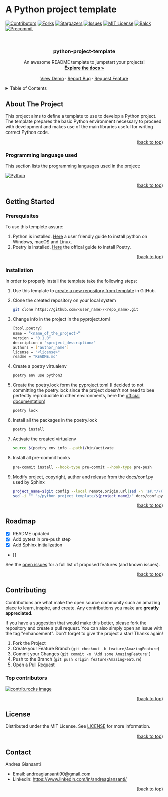 # A Python project template
<a id="readme-top"></a>
<!-- PROJECT SHIELDS -->
<!--
*** I'm using markdown "reference style" links for readability.
*** Reference links are enclosed in brackets [ ] instead of parentheses ( ).
*** See the bottom of this document for the declaration of the reference variables
*** for contributors-url, forks-url, etc. This is an optional, concise syntax you may use.
*** https://www.markdownguide.org/basic-syntax/#reference-style-links
-->
[![Contributors][contributors-shield]][contributors-url]
[![Forks][forks-shield]][forks-url]
[![Stargazers][stars-shield]][stars-url]
[![Issues][issues-shield]][issues-url]
[![MIT License][license-shield]][license-url]
[![Balck][black-shield]][black-url]
[![Precommit][pre-commit-shield]][pre-commit-url]



<!-- PROJECT LOGO -->
<br />
<div align="center">

  <h3 align="center">python-project-template</h3>

  <p align="center">
    An awesome README template to jumpstart your projects!
    <br />
    <a href="https://github.com/othneildrew/Best-README-Template"><strong>Explore the docs »</strong></a>
    <br />
    <br />
    <a href="https://github.com/othneildrew/Best-README-Template">View Demo</a>
    ·
    <a href="https://github.com/othneildrew/Best-README-Template/issues/new?labels=bug&template=bug-report---.md">Report Bug</a>
    ·
    <a href="https://github.com/othneildrew/Best-README-Template/issues/new?labels=enhancement&template=feature-request---.md">Request Feature</a>
  </p>
</div>



<!-- TABLE OF CONTENTS -->
<details>
  <summary>Table of Contents</summary>
  <ol>
    <li>
      <a href="#about-the-project">About The Project</a>
      <ul>
        <li><a href="#built-with">Programming language used</a></li>
      </ul>
    </li>
    <li>
      <a href="#getting-started">Getting Started</a>
      <ul>
        <li><a href="#prerequisites">Prerequisites</a></li>
        <li><a href="#installation">Installation</a></li>
      </ul>
    </li>
    <li><a href="#roadmap">Roadmap</a></li>
    <li><a href="#contributing">Contributing</a></li>
    <li><a href="#license">License</a></li>
    <li><a href="#contact">Contact</a></li>
  </ol>
</details>



<!-- ABOUT THE PROJECT -->
## About The Project

This project aims to define a template to use to develop a Python project. The template prepares the basic Python environment necessary to proceed with development and makes use of the main libraries useful for writing correct Python code.

<p align="right">(<a href="#readme-top">back to top</a>)</p>

### Programming language used

This section lists the programming languages used in the project:

[![Python][Python.com]][Python-url]

<p align="right">(<a href="#readme-top">back to top</a>)</p>

## Getting Started

### Prerequisites

To use this templete assure:

1. Python is installed. [Here](https://realpython.com/installing-python/) a user friendly guide to install python on Windows, macOS and Linux.
2. Poetry is installed. [Here](https://python-poetry.org/docs/#installing-with-the-official-installer) the offical guide to install Poetry.

<p align="right">(<a href="#readme-top">back to top</a>)</p>

### Installation

In order to properly install the template take the following steps:

1. Use this template to [create a new repository from template](https://docs.github.com/en/repositories/creating-and-managing-repositories/creating-a-repository-from-a-template) in GitHub.
2. Clone the created repository on your local system
   ```sh
   git clone https://github.com/<user_name>/<repo_name>.git
   ```
3. Change info in the project in the pyproject.toml
   ```sh
   [tool.poetry]
   name = "<name_of_the_project>"
   version = "0.1.0"
   description = "<project_description>"
   authors = ["author_name"]
   license = "<license>"
   readme = "README.md"
   ```
3. Create a poetry virtualenv
   ```sh
   poetry env use python3
   ```
4. Create the poetry.lock form the pyproject.toml (I decided to not committing the poetry.lock since the project doesn't not need to bee perfectly reproducible in other environments, here the [official documentation](https://python-poetry.org/docs/basic-usage/#committing-your-poetrylock-file-to-version-control))
   ```sh
   poetry lock
   ```
5. Install all the packages in the poetry.lock
   ```sh
   poetry install
   ```

6. Activate the created virtualenv
   ```sh
   source $(poetry env info --path)/bin/activate
   ```

7. Install all pre-commit hooks
   ```sh
   pre-commit install --hook-type pre-commit --hook-type pre-push
   ```

8. Modify project, copyright, author and release from the docs/conf.py used by Sphinx
   ```sh
   project_name=$(git config --local remote.origin.url|sed -n 's#.*/\([^.]*\)\.git#\1#p')
   sed -i "" "s/python_project_template/${project_name}/" docs/conf.py
   ```

<p align="right">(<a href="#readme-top">back to top</a>)</p>

## Roadmap

- [x] README updated
- [x] Add pytest in pre-push step
- [x] Add Sphinx initialization
- []

See the [open issues](https://github.com/Giansass/python-project-template/issues) for a full list of proposed features (and known issues).

<p align="right">(<a href="#readme-top">back to top</a>)</p>

## Contributing

Contributions are what make the open source community such an amazing place to learn, inspire, and create. Any contributions you make are **greatly appreciated**.

If you have a suggestion that would make this better, please fork the repository and create a pull request. You can also simply open an issue with the tag "enhancement".
Don't forget to give the project a star! Thanks again!

1. Fork the Project
2. Create your Feature Branch (`git checkout -b feature/AmazingFeature`)
3. Commit your Changes (`git commit -m 'Add some AmazingFeature'`)
4. Push to the Branch (`git push origin feature/AmazingFeature`)
5. Open a Pull Request

### Top contributors

<a href="https://github.com/Giansass/python-project-template/graphs/contributors">
  <img src="https://contrib.rocks/image?repo=Giansass/python-project-template" alt="contrib.rocks image" />
</a>

<p align="right">(<a href="#readme-top">back to top</a>)</p>

## License

Distributed under the MIT License. See [LICENSE](https://github.com/Giansass/python-project-template/blob/develop/LICENSE) for more information.
<p align="right">(<a href="#readme-top">back to top</a>)</p>

## Contact

Andrea Giansanti
* Email: <a href="mailto:andreagiansanti90@gmail.com">andreagiansanti90@gmail.com</a>
* Linkedin: <a href="https://www.linkedin.com/in/andreagiansanti/">https://www.linkedin.com/in/andreagiansanti/</a>
<p align="right">(<a href="#readme-top">back to top</a>)</p>

<!-- MARKDOWN LINKS & IMAGES -->
<!-- https://www.markdownguide.org/basic-syntax/#reference-style-links -->
[contributors-shield]: https://img.shields.io/github/contributors/Giansass/python-project-template.svg?style=for-the-badge
[contributors-url]: https://github.com/Giansass/python-project-template/graphs/contributors
[forks-shield]: https://img.shields.io/github/forks/Giansass/python-project-template.svg?style=for-the-badge
[forks-url]: https://github.com/Giansass/python-project-template/network/members
[stars-shield]: https://img.shields.io/github/stars/Giansass/python-project-template.svg?style=for-the-badge
[stars-url]: https://github.com/Giansass/python-project-template/stargazers
[issues-shield]: https://img.shields.io/github/issues/Giansass/python-project-template.svg?style=for-the-badge
[issues-url]: https://github.com/Giansass/python-project-template/issues
[license-shield]: https://img.shields.io/github/license/Giansass/python-project-template.svg?style=for-the-badge
[license-url]: https://github.com/Giansass/python-project-template/blob/develop/LICENSE
[Python.com]: https://img.shields.io/badge/python-3670A0?style=for-the-badge&logo=python&logoColor=ffdd54
[Python-url]: https://www.python.org/
[pre-commit-shield]: https://img.shields.io/badge/pre--commit-enabled-brightgreen?style=for-the-badge
[pre-commit-url]: https://pre-commit.com/
[black-shield]: https://img.shields.io/badge/code%20style-black-000000.svg?style=for-the-badge
[black-url]:https://github.com/psf/black
